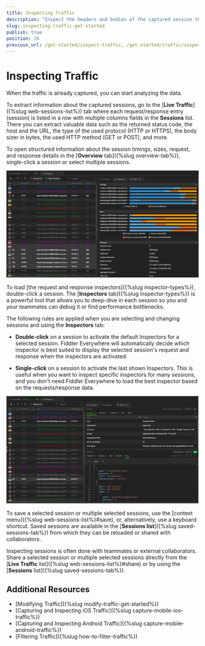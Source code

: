 ```yaml
---
title: Inspecting Traffic
description: "Inspect the headers and bodies of the captured session through the Inspectors tab when working with Telerik Fiddler Everywhere web-debugging HTTP client proxy."
slug: inspecting-traffic-get-started
publish: true
position: 20
previous_url: /get-started/inspect-traffic, /get-started/traffic/inspect-traffic
---
```


# Inspecting Traffic

When the traffic is already captured, you can start analyzing the data.

To extract information about the captured sessions, go to the [**Live Traffic**]({%slug web-sessions-list%}) tab where each request/response entry (session) is listed in a row with multiple columns fields in the **Sessions** list. There you can extract valuable data such as the returned status code, the host and the URL, the type of the used protocol (HTTP or HTTPS), the body sizer in bytes, the used HTTP method (GET or POST), and more.

To open structured information about the session timings, sizes, request, and response details in the [**Overview** tab]({%slug overview-tab%}), single-click a session or select multiple sessions.

![Live Traffic and session overview](../images/livetraffic/websessions/websessions-list-all-overview.png)

To load [the request and response inspectors]({%slug inspector-types%}), double-click a session. The [**Inspectors** tab]({%slug inspector-types%}) is a powerful tool that allows you to deep-dive in each session so you and your teammates can debug it or find performance bottlenecks.


The following rules are applied when you are selecting and changing sessions and using the **Inspectors** tab:

- **Double-click** on a session to activate the default Inspectors for a selected session. Fiddler Everywhere will automatically decide which inspector is best suited to display the selected session's request and response when the inspectors are activated.

- **Single-click** on a session to activate the last shown Inspectors. This is useful when you want to inspect specific inspectors for many sessions, and you don't need Fiddler Everywhere to load the best inspector based on the requests/response data.

![Live Traffic and Inspectors](../images/livetraffic/websessions/websessions-list-all.png)

To save a selected session or multiple selected sessions, use the [context menu]({%slug web-sessions-list%}#save), or, alternatively, use a keyboard shortcut. Saved sessions are available in the [**Sessions list**]({%slug saved-sessions-tab%}) from which they can be reloaded or shared with collaborators.

Inspecting sessions is often done with teammates or external collaborators. Share a selected session or multiple selected sessions directly from the [__Live Traffic__ list]({%slug web-sessions-list%}#share) or by using the [__Sessions__ list]({%slug saved-sessions-tab%}).

## Additional Resources

- [Modifying Traffic]({%slug modify-traffic-get-started%})
- [Capturing and Inspecting iOS Traffic]({%slug capture-mobile-ios-traffic%})
- [Capturing and Inspecting Android Traffic]({%slug capture-mobile-android-traffic%})
- [Filtering Traffic]({%slug how-to-filter-traffic%})
